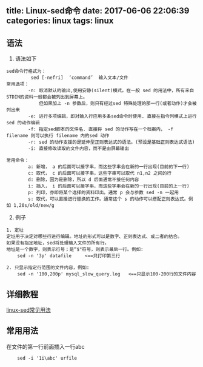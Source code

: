 title: Linux-sed命令
date: 2017-06-06 22:06:39
categories: linux
tags: linux
---

## 语法

1. 语法如下
```
sed命令行格式为：
         sed [-nefri]  ‘command’  输入文本/文件
常用选项：
        -n: 取消默认的输出,使用安静(silent)模式。在一般 sed 的用法中，所有来自 STDIN的资料一般都会被列出到屏幕上。
            但如果加上 -n 参数后，则只有经过sed 特殊处理的那一行(或者动作)才会被列出来
        -e: 进行多项编辑，即对输入行应用多条sed命令时使用. 直接在指令列模式上进行 sed 的动作编辑
        -f: 指定sed脚本的文件名. 直接将 sed 的动作写在一个档案内， -f filename 则可以执行 filename 内的sed 动作
        -r: sed 的动作支援的是延伸型正则表达式的语法。(预设是基础正则表达式语法)
        -i: 直接修改读取的文件内容，而不是由屏幕输出      

常用命令：
        a: 新增， a 的后面可以接字串，而这些字串会在新的一行出现(目前的下一行)
        c: 取代， c 的后面可以接字串，这些字串可以取代 n1,n2 之间的行
        d: 删除，因为是删除，所以 d 后面通常不接任何内容
        i: 插入， i 的后面可以接字串，而这些字串会在新的一行出现(目前的上一行)
        p: 列印，亦即将某个选择的资料印出。通常 p 会与参数 sed -n 一起用
        s: 取代，可以直接进行替换的工作。通常这个 s 的动作可以搭配正则表达式。例如 1,20s/old/new/g 
```

<!--more-->

2. 例子
```
1. 定址
定址用于决定对哪些行进行编辑。地址的形式可以是数字、正则表达式、或二者的结合。
如果没有指定地址，sed将处理输入文件的所有行。
地址是一个数字，则表示行号；是“$"符号，则表示最后一行。例如: 
    sed -n '3p' datafile     <==只打印第三行

2. 只显示指定行范围的文件内容，例如:
    sed -n '100,200p' mysql_slow_query.log   <==只显示100-200行的文件内容
```

## 详细教程

[linux-sed常见用法](http://www.cnblogs.com/emanlee/archive/2013/09/07/3307642.html)

## 常用用法

在文件的第一行前面插入一行abc
```
    sed -i '1i\abc' urfile 
```
